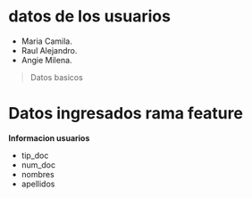 # datos de los usuarios

- Maria Camila.
- Raul Alejandro.
- Angie Milena.

> Datos basicos

# Datos ingresados rama feature

**Informacion usuarios**
- tip_doc
- num_doc
- nombres
- apellidos